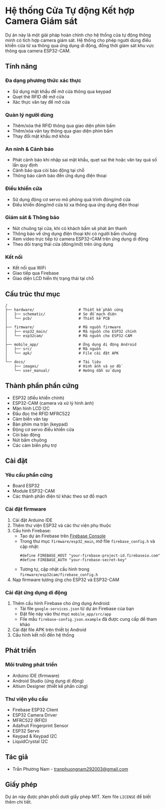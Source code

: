 # Hệ thống Cửa Tự động Kết hợp Camera Giám sát

Dự án này là một giải pháp hoàn chỉnh cho hệ thống cửa tự động thông minh có tích hợp camera giám sát. Hệ thống cho phép người dùng điều khiển cửa từ xa thông qua ứng dụng di động, đồng thời giám sát khu vực thông qua camera ESP32-CAM.

## Tính năng

### Đa dạng phương thức xác thực
- Sử dụng mật khẩu để mở cửa thông qua keypad
- Quẹt thẻ RFID để mở cửa
- Xác thực vân tay để mở cửa

### Quản lý người dùng
- Thêm/xóa thẻ RFID thông qua giao diện phím bấm
- Thêm/xóa vân tay thông qua giao diện phím bấm
- Thay đổi mật khẩu mở khóa

### An ninh & Cảnh báo
- Phát cảnh báo khi nhập sai mật khẩu, quẹt sai thẻ hoặc vân tay quá số lần quy định
- Cảnh báo qua còi báo động tại chỗ
- Thông báo cảnh báo đến ứng dụng điện thoại

### Điều khiển cửa
- Sử dụng động cơ servo mô phỏng quá trình đóng/mở cửa
- Điều khiển đóng/mở cửa từ xa thông qua ứng dụng điện thoại

### Giám sát & Thông báo
- Nút chuông tại cửa, khi có khách bấm sẽ phát âm thanh
- Thông báo về ứng dụng điện thoại khi có người bấm chuông
- Xem video trực tiếp từ camera ESP32-CAM trên ứng dụng di động
- Theo dõi trạng thái cửa (đóng/mở) trên ứng dụng

### Kết nối
- Kết nối qua WiFi
- Giao tiếp qua Firebase
- Giao diện LCD hiển thị trạng thái tại chỗ

## Cấu trúc thư mục

```
/
├── hardware/                    # Thiết kế phần cứng
│   ├── schematic/               # Sơ đồ mạch điện
│   └── pcb/                     # Thiết kế PCB
│
├── firmware/                    # Mã nguồn firmware
│   ├── esp32_main/              # Mã nguồn cho ESP32 chính
│   └── esp32cam/                # Mã nguồn cho ESP32-CAM
│
├── mobile_app/                  # Ứng dụng di động Android
│   ├── src/                     # Mã nguồn
│   └── apk/                     # File cài đặt APK
│
└── docs/                        # Tài liệu
    ├── images/                  # Hình ảnh và sơ đồ
    └── user_manual/             # Hướng dẫn sử dụng
```

## Thành phần phần cứng

- ESP32 (điều khiển chính)
- ESP32-CAM (camera và xử lý hình ảnh)
- Màn hình LCD I2C
- Đầu đọc thẻ RFID MFRC522
- Cảm biến vân tay
- Bàn phím ma trận (keypad)
- Động cơ servo điều khiển cửa
- Còi báo động
- Nút bấm chuông
- Các cảm biến phụ trợ

## Cài đặt

### Yêu cầu phần cứng
- Board ESP32
- Module ESP32-CAM
- Các thành phần điện tử khác theo sơ đồ mạch

### Cài đặt firmware
1. Cài đặt Arduino IDE
2. Thêm thư viện ESP32 và các thư viện phụ thuộc
3. Cấu hình Firebase:
   - Tạo dự án Firebase trên [Firebase Console](https://console.firebase.google.com/)
   - Trong thư mục `firmware/esp32_main`, mở file `firebase_config.h` và cập nhật:
     ```
     #define FIREBASE_HOST "your-firebase-project-id.firebaseio.com"
     #define FIREBASE_AUTH "your-firebase-secret-key"
     ```
   - Tương tự, cập nhật cấu hình trong `firmware/esp32cam/firebase_config.h`
4. Nạp firmware tương ứng cho ESP32 và ESP32-CAM

### Cài đặt ứng dụng di động
1. Thêm cấu hình Firebase cho ứng dụng Android:
   - Tải file `google-services.json` từ dự án Firebase của bạn
   - Đặt file này vào thư mục `mobile_app/src/app`
   - File mẫu `firebase-config.json.example` đã được cung cấp để tham khảo
2. Cài đặt file APK trên thiết bị Android
3. Cấu hình kết nối đến hệ thống

## Phát triển

### Môi trường phát triển
- Arduino IDE (firmware)
- Android Studio (ứng dụng di động)
- Altium Designer (thiết kế phần cứng)

### Thư viện yêu cầu
- Firebase ESP32 Client
- ESP32 Camera Driver
- MFRC522 (RFID)
- Adafruit Fingerprint Sensor
- ESP32 Servo
- Keypad & Keypad I2C
- LiquidCrystal I2C

## Tác giả

- Trần Phương Nam - tranphuongnam292003@gmail.com

## Giấy phép

Dự án này được phân phối dưới giấy phép MIT. Xem file `LICENSE` để biết thêm chi tiết. 